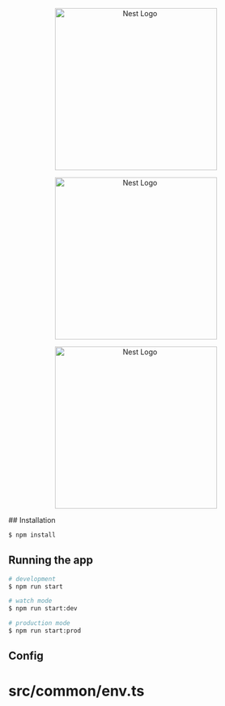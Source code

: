 <p align="center">
  <a href="http://nestjs.com/" target="blank"><img src="https://nestjs.com/img/logo_text.svg" width="320" alt="Nest Logo" /></a>
</p>
<p align="center">
  <a href="https://graphql.org/" target="blank"><img src="https://graphql.org/img/logo.svg" width="320" alt="Nest Logo" /></a>
</p>
<p align="center">
  <a href="https://graphql.org/" target="blank"><img src="https://www.postgresql.org/media/img/about/press/elephant.png" width="320" alt="Nest Logo" /></a>
</p>
## Installation

```bash
$ npm install
```

## Running the app

```bash
# development
$ npm run start

# watch mode
$ npm run start:dev

# production mode
$ npm run start:prod
```

## Config
# src/common/env.ts
